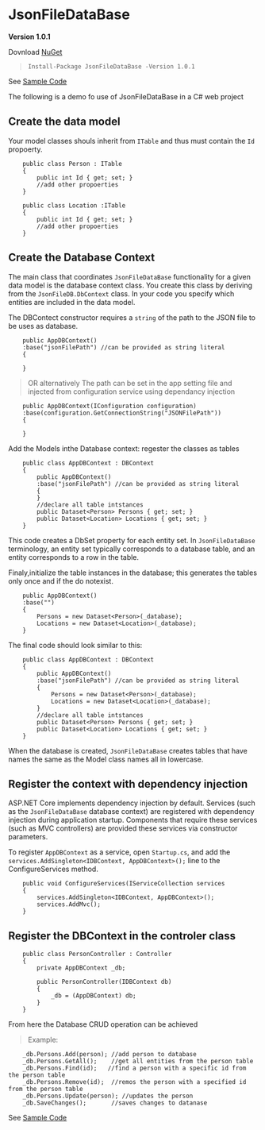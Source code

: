 # JsonFileDataBase
__Version 1.0.1__  

Dovnload [NuGet](https://github.com/hamzamac/Asolvi.People/tree/WithoutDBLibrary)

> `Install-Package JsonFileDataBase -Version 1.0.1 `  

See [Sample Code](https://github.com/hamzamac/Asolvi.People/tree/WithoutDBLibrary)

The following is a demo fo use of JsonFileDataBase in a C# web project
## Create the data model
Your model classes shouls inherit from `ITable` and thus must contain the `Id` propoerty.
```
    public class Person : ITable
    {
        public int Id { get; set; }
        //add other propoerties
    }

    public class Location :ITable
    {
        public int Id { get; set; }
        //add other propoerties
    }
```

## Create the Database Context
The main class that coordinates `JsonFileDataBase` functionality for a given data model is the database context class. You create this class by deriving from the `JsonFileDB.DbContext` class. In your code you specify which entities are included in the data model.  

The DBContect constructor requires a `string` of the path to the JSON file to be uses as database.  

```
    public AppDBContext() 
    :base("jsonFilePath") //can be provided as string literal
    {

    }
```
>OR alternatively
The path can be set in the app setting file and injected from configuration service using dependancy injection
```
    public AppDBContext(IConfiguration configuration) 
    :base(configuration.GetConnectionString("JSONFilePath")) 
    {

    }
```
Add the Models inthe Database context: regester the classes as tables
```
    public class AppDBContext : DBContext
    { 
        public AppDBContext() 
        :base("jsonFilePath") //can be provided as string literal
        {
        }
        //declare all table intstances
        public Dataset<Person> Persons { get; set; }
        public Dataset<Location> Locations { get; set; }
    }
```
This code creates a DbSet property for each entity set. In `JsonFileDataBase` terminology, an entity set typically corresponds to a database table, and an entity corresponds to a row in the table.

Finaly,initialize the table instances in the database; this generates the tables only once and if the do notexist.
```
    public AppDBContext() 
    :base("") 
    {
        Persons = new Dataset<Person>(_database);
        Locations = new Dataset<Location>(_database);
    }
```
The final code should look similar to this:
```
    public class AppDBContext : DBContext
    { 
        public AppDBContext() 
        :base("jsonFilePath") //can be provided as string literal
        {
            Persons = new Dataset<Person>(_database);
            Locations = new Dataset<Location>(_database);
        }
        //declare all table intstances
        public Dataset<Person> Persons { get; set; }
        public Dataset<Location> Locations { get; set; }
    }
```
When the database is created, `JsonFileDataBase` creates tables that have names the same as the Model class names all in lowercase.

## Register the context with dependency injection
ASP.NET Core implements dependency injection by default. Services (such as the `JsonFileDataBase` database context) are registered with dependency injection during application startup. Components that require these services (such as MVC controllers) are provided these services via constructor parameters. 

To register `AppDBContext` as a service, open `Startup.cs`, and add the `services.AddSingleton<IDBContext, AppDBContext>();` line to the ConfigureServices method.

```
    public void ConfigureServices(IServiceCollection services
    {       
        services.AddSingleton<IDBContext, AppDBContext>();
        services.AddMvc();
    }
```

## Register the DBContext in the controler class

```
    public class PersonController : Controller
    {
        private AppDBContext _db;

        public PersonController(IDBContext db)
        {
            _db = (AppDBContext) db;
        }
    }
```

From here the Database CRUD operation can be achieved 

>Example:
```
    _db.Persons.Add(person); //add person to database
    _db.Persons.GetAll();    //get all entities from the person table
    _db.Persons.Find(id);   //find a person with a specific id from the person table
    _db.Persons.Remove(id);  //remos the person with a specified id from the person table
    _db.Persons.Update(person); //updates the person
    _db.SaveChanges();       //saves changes to datanase
```

See [Sample Code](https://github.com/hamzamac/Asolvi.People/tree/WithoutDBLibrary)
